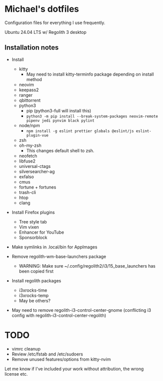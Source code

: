 # Michael's dotfiles

Configuration files for everything I use frequently.

Ubuntu 24.04 LTS w/ Regolith 3 desktop

## Installation notes

* Install
  - kitty
    + May need to install kitty-terminfo package depending on install method
  - neovim
  - keepass2
  - ranger
  - qbittorrent
  - python3
    + pip (python3-full will install this)
    + `python3 -m pip install --break-system-packages neovim-remote pipenv jedi pynvim black pylint`
  - node/npm
    + `npm install -g eslint prettier globals @eslint/js eslint-plugin-vue`
  - zsh
  - oh-my-zsh
    + This changes default shell to zsh.
  - neofetch
  - libfuse2
  - universal-ctags
  - silversearcher-ag
  - exfalso
  - cmus
  - fortune + fortunes
  - trash-cli
  - htop
  - clang

* Install Firefox plugins
  - Tree style tab
  - Vim vixen
  - Enhancer for YouTube
  - Sponsorblock

* Make symlinks in .local/bin for AppImages

* Remove regolith-wm-base-launchers package
  - WARNING: Make sure ~/.config/regolith2/i3/15_base_launchers has been copied first

* Install regolith packages
  - i3xrocks-time
  - i3xrocks-temp
  - May be others?

* May need to remove regolith-i3-control-center-gnome (conflicting i3 config with regolith-i3-control-center-regolith)

# TODO
* vimrc cleanup
* Review /etc/fstab and /etc/sudoers
* Remove unused features/options from kitty-nvim

Let me know if I've included your work without attribution, the wrong license etc.
